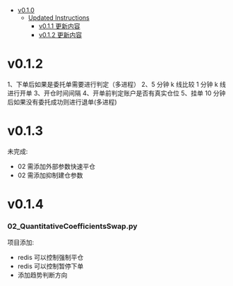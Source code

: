 - [v0.1.0](#v11800)
  - [Updated Instructions](#updated-instructions)
    - [v0.1.1 更新内容](#v011)
    - [v0.1.2 更新内容](#v012)


# v0.1.2

1、下单后如果是委托单需要进行判定（多进程）
2、5 分钟 k 线比较 1 分钟 k 线进行开单
3、开仓时间间隔
4、开单前判定账户是否有真实仓位
5、挂单 10 分钟后如果没有委托成功则进行退单(多进程)


# v0.1.3

未完成:
  * 02 需添加外部参数快速平仓
  * 02 需添加抑制建仓参数

# v0.1.4

### 02_QuantitativeCoefficientsSwap.py

项目添加:
  * redis 可以控制强制平仓
  * redis 可以控制暂停下单
  * 添加趋势判断方向
